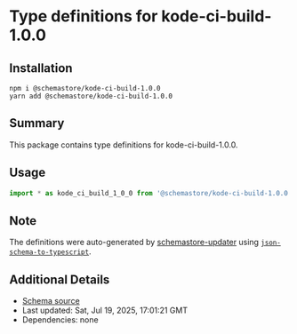# Type definitions for kode-ci-build-1.0.0

## Installation

```
npm i @schemastore/kode-ci-build-1.0.0
yarn add @schemastore/kode-ci-build-1.0.0
```

## Summary

This package contains type definitions for kode-ci-build-1.0.0.

## Usage

```ts
import * as kode_ci_build_1_0_0 from '@schemastore/kode-ci-build-1.0.0';
```

## Note

The definitions were auto-generated by [schemastore-updater](https://github.com/ffflorian/schemastore-updater) using [`json-schema-to-typescript`](https://www.npmjs.com/package/json-schema-to-typescript).

## Additional Details

* [Schema source](https://github.com/SchemaStore/schemastore/tree/master/src/schemas/json/kode-ci-build-1.0.0)
* Last updated: Sat, Jul 19, 2025, 17:01:21 GMT
* Dependencies: none
